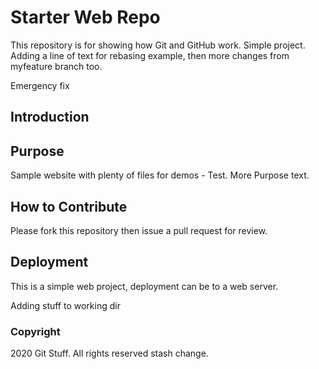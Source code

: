 # Starter Web Repo

This repository is for showing how Git and GitHub work. Simple project. Adding a line of text for rebasing example, then more changes from myfeature branch too.

Emergency fix

## Introduction

## Purpose

Sample website with plenty of files for demos - Test. More Purpose text.

## How to Contribute

Please fork this repository then issue a pull request for review.

## Deployment

This is a simple web project, deployment can be to a web server.

Adding stuff to working dir

### Copyright

2020 Git Stuff. All rights reserved stash change.

